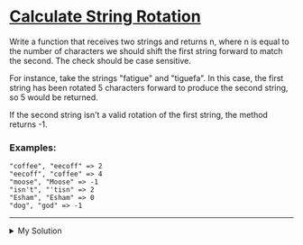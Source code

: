 # [Calculate String Rotation](https://www.codewars.com/kata/5596f6e9529e9ab6fb000014)

Write a function that receives two strings and returns n, where n is equal to the number of characters we should shift
the first string forward to match the second. The check should be case sensitive.

For instance, take the strings "fatigue" and "tiguefa". In this case, the first string has been rotated 5 characters
forward to produce the second string, so 5 would be returned.

If the second string isn't a valid rotation of the first string, the method returns -1.

### Examples:

    "coffee", "eecoff" => 2
    "eecoff", "coffee" => 4
    "moose", "Moose" => -1
    "isn't", "'tisn" => 2
    "Esham", "Esham" => 0
    "dog", "god" => -1

---

<details><summary>My Solution</summary>

```js
function shiftedDiff(first, second) {
  if (first.length != second.length) return -1
  return (second + second).indexOf(first)
}
```

</details>

